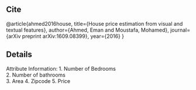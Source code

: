 ## **Cite**
@article{ahmed2016house,
  title={House price estimation from visual and textual features},
  author={Ahmed, Eman and Moustafa, Mohamed},
  journal={arXiv preprint arXiv:1609.08399},
  year={2016}
}

## **Details**

Attribute Information:
    1. Number of Bedrooms      
    2. Number of bathrooms   
    3. Area
    4. Zipcode
    5. Price


